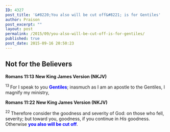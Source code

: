 ```yaml
---
ID: 4327
post_title: '&#8220;You also will be cut off&#8221; is for Gentiles'
author: Praison
post_excerpt: ""
layout: post
permalink: /2015/09/you-also-will-be-cut-off-is-for-gentiles/
published: true
post_date: 2015-09-16 20:50:23
---
```

<h2>Not for the Believers</h2>
<strong>Romans 11:13</strong>
<strong> New King James Version (NKJV)</strong>

<span id="en-NKJV-28223" class="text Rom-11-13"><sup class="versenum">13 </sup>For I speak to you <span style="color: #0000ff;"><strong>Gentiles</strong></span>; inasmuch as I am an apostle to the Gentiles, I magnify my ministry,</span>

<strong>Romans 11:22</strong>
<strong> New King James Version (NKJV)</strong>

<span id="en-NKJV-28232" class="text Rom-11-22"><sup class="versenum">22 </sup>Therefore consider the goodness and severity of God: on those who fell, severity; but toward you, goodness, if you continue in <i>His</i> goodness. Otherwise <span style="color: #0000ff;"><strong>you also will be cut off</strong></span>.</span>